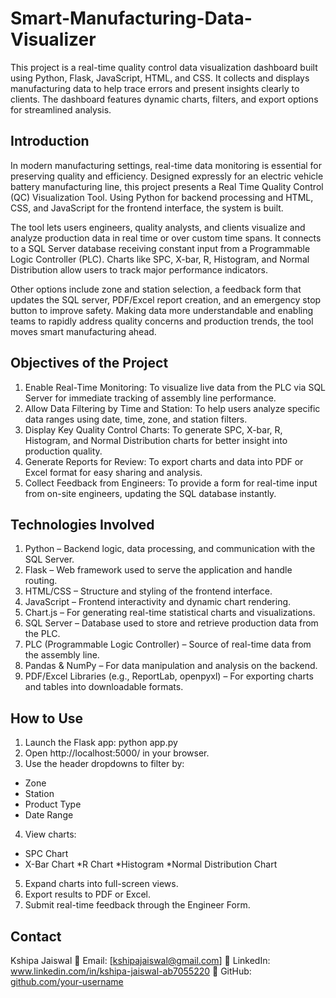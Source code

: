 # Smart-Manufacturing-Data-Visualizer
This project is a real-time quality control data visualization dashboard built using Python, Flask, JavaScript, HTML, and CSS. It collects and displays manufacturing data to help trace errors and present insights clearly to clients. The dashboard features dynamic charts, filters, and export options for streamlined analysis.

## Introduction
In modern manufacturing settings, real-time data monitoring is essential for preserving quality and efficiency. Designed expressly for an electric vehicle battery manufacturing line, this project presents a Real Time Quality Control (QC) Visualization Tool. Using Python for backend processing and HTML, CSS, and JavaScript for the frontend interface, the system is built. 

The tool lets users engineers, quality analysts, and clients visualize and analyze production data in real time or over custom time spans. It connects to a SQL Server database receiving constant input from a Programmable Logic Controller (PLC). Charts like SPC, X-bar, R, Histogram, and Normal Distribution allow users to track major performance indicators. 

Other options include zone and station selection, a feedback form that updates the SQL server, PDF/Excel report creation, and an emergency stop button to improve safety. Making data more understandable and enabling teams to rapidly address quality concerns and production trends, the tool moves smart manufacturing ahead.

## Objectives of the Project
1. Enable Real-Time Monitoring: To visualize live data from the PLC via SQL Server for immediate tracking of assembly line performance.
2. Allow Data Filtering by Time and Station: To help users analyze specific data ranges using date, time, zone, and station filters.
3. Display Key Quality Control Charts: To generate SPC, X-bar, R, Histogram, and Normal Distribution charts for better insight into production quality.
4. Generate Reports for Review: To export charts and data into PDF or Excel format for easy sharing and analysis.
5. Collect Feedback from Engineers: To provide a form for real-time input from on-site engineers, updating the SQL database instantly.

## Technologies Involved
1. Python – Backend logic, data processing, and communication with the SQL Server.
2. Flask – Web framework used to serve the application and handle routing.
3. HTML/CSS – Structure and styling of the frontend interface.
4. JavaScript – Frontend interactivity and dynamic chart rendering.
5. Chart.js – For generating real-time statistical charts and visualizations.
6. SQL Server – Database used to store and retrieve production data from the PLC.
7. PLC (Programmable Logic Controller) – Source of real-time data from the assembly line.
8. Pandas & NumPy – For data manipulation and analysis on the backend.
9. PDF/Excel Libraries (e.g., ReportLab, openpyxl) – For exporting charts and tables into downloadable formats.

## How to Use
1. Launch the Flask app:  python app.py
2. Open http://localhost:5000/ in your browser.
3. Use the header dropdowns to filter by:
* Zone
* Station
* Product Type
* Date Range
4. View charts:
* SPC Chart
* X-Bar Chart
*R Chart
*Histogram
*Normal Distribution Chart
5. Expand charts into full-screen views.
6. Export results to PDF or Excel.
7. Submit real-time feedback through the Engineer Form.

## Contact
Kshipa Jaiswal
📧 Email: [kshipajaiswal@gmail.com]
🔗 LinkedIn: www.linkedin.com/in/kshipa-jaiswal-ab7055220
📂 GitHub: [github.com/your-username](https://github.com/Kshipajaiswal)



